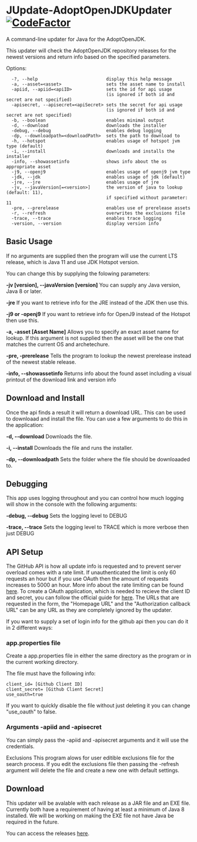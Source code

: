 # JUpdate-AdoptOpenJDKUpdater [![CodeFactor](https://www.codefactor.io/repository/github/jgcomptech/jupdate-adoptopenjdkupdater/badge/master)](https://www.codefactor.io/repository/github/jgcomptech/jupdate-adoptopenjdkupdater/overview/master)
A command-line updater for Java for the AdoptOpenJDK.

This updater will check the AdoptOpenJDK repository releases for the newest versions and return info based on the specified parameters.

Options:
```
  -?, --help                          display this help message
  -a, --asset=<asset>                 sets the asset name to install
  -apiid, --apiid=<apiID>             sets the id for api usage
                                      (is ignored if both id and secret are not specified)
  -apisecret, --apisecret=<apiSecret> sets the secret for api usage
                                      (is ignored if both id and secret are not specified)
  -b, --boolean                       enables minimal output
  -d, --download                      downloads the installer
  -debug, --debug                     enables debug logging
  -dp, --downloadpath=<downloadPath>  sets the path to download to
  -h, --hotspot                       enables usage of hotspot jvm type (default)
  -i, --install                       downloads and installs the installer
  -info, --showassetinfo              shows info about the os appropriate asset
  -j9, --openj9                       enables usage of openj9 jvm type
  -jdk, --jdk                         enables usage of jdk (default)
  -jre, --jre                         enables usage of jre
  -jv, --javaVersion[=<version>]      the version of java to lookup (default: 11),
                                      if specified without parameter: 11
  -pre, --prerelease                  enables use of prerelease assets
  -r, --refresh                       overwrites the exclusions file
  -trace, --trace                     enables trace logging
  -version, --version                 display version info
```
      
## Basic Usage
If no arguments are supplied then the program will use the current LTS release, which is Java 11 and use JDK Hotspot version.

You can change this by supplying the folowing parameters:

**-jv [version], --javaVersion [version]**
You can supply any Java version, Java 8 or later.

**-jre**
If you want to retrieve info for the JRE instead of the JDK then use this.

**-j9 or -openj9**
If you want to retrieve info for OpenJ9 instead of the Hotspot then use this.

**-a, -asset [Asset Name]**
Allows you to specify an exact asset name for lookup. If this argument is not supplied then the asset will be the one that matches the current OS and archetechure.

**-pre, -prerelease**
Tells the program to lookup the newest prerelease instead of the newest stable release.

**-info, --showassetinfo**
Returns info about the found asset including a visual printout of the download link and version info

## Download and Install
Once the api finds a result it will return a download URL. This can be used to downloaad and install the file.
You can use a few arguments to do this in the application:

**-d, --download**
Downloads the file.

**-i, --install**
Downloads the file and runs the installer.

**-dp, --downloadpath**
Sets the folder where the file should be downloaaded to.

## Debugging

This app uses logging throughout and you can control how much logging will show in the console with the following arguments:

**-debug, --debug**
Sets the logging level to DEBUG

**-trace, --trace**
Sets the logging level to TRACE which is more verbose then just DEBUG


## API Setup
The GitHub API is how all update info is requested and to prevent server overload comes with a rate
limit. If unauthenticated the limit is only 60 requests an hour but if you use OAuth then the amount of requests
increases to 5000 an hour. More info about the rate limiting can be found [here](https://developer.github.com/v3/#rate-limiting).
To create a OAuth application, which is needed to recieve the client ID and secret, you can follow the official
guide for [here](https://developer.github.com/apps/building-oauth-apps/creating-an-oauth-app/). The URLs that
are requested in the form, the "Homepage URL" and the "Authorization callback URL" can be any URL as
they are completely ignored by the updater.

If you want to supply a set of login info for the github api then you can do it in 2 different ways:

### app.properties file
Create a app.properties file in either the same directory as the program or in the current working directory.

The file must have the following info:

```
client_id= [Github Client ID]
client_secret= [Github Client Secret]
use_oauth=true
```

If you want to quickly disable the file without just deleting it you can change "use_oauth" to false.

### Arguments -apiid and -apisecret

You can simply pass the -apiid and -apisecret arguments and it will use the credentials.

Exclusions
This program alows for user editible exclusions file for the search process.
If you edit the exclusions file then passing the -refresh argument will delete the file and create a new one with default settings.

## Download

This updater will be avalable with each release as a JAR file and an EXE file.
Currently both have a requirement of having at least a minimum of Java 8 installed.
We will be working on making the EXE file not have Java be required in the future.

You can access the releases [here](https://github.com/JGCompTech/JUpdate-AdoptOpenJDKUpdater/releases).

